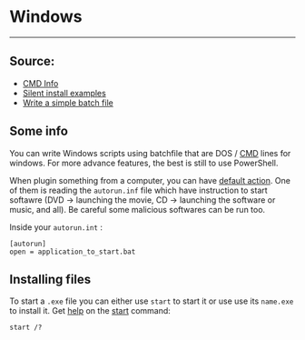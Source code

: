 # Windows
---------

## Source:

- [CMD Info](http://steve-jansen.github.io/guides/windows-batch-scripting/part-1-getting-started.html)
- [Silent install examples](http://help.tracker-software.com/EUM/default.aspx?pageid=silent_installation_pro5)
- [Write a simple batch file](https://www.howtogeek.com/263177/how-to-write-a-batch-script-on-windows/)

## Some info
You can write Windows scripts using batchfile that are DOS / [CMD](https://ss64.com/nt/) lines for windows. For more advance features, the best is still to use PowerShell.

When plugin something from a computer, you can have [default action](https://www.howtogeek.com/howto/windows-vista/disable-autoplay-in-windows-vista/). One of them is reading the `autorun.inf` file which have instruction to start softawre (DVD -> launching the movie, CD -> launching the software or music, and all). Be careful some malicious softwares can be run too.

Inside your `autorun.int` :

	[autorun]
	open = application_to_start.bat
	
## Installing files
To start a `.exe` file you can either use `start` to start it or use use its `name.exe` to install it.
Get [help](https://technet.microsoft.com/en-us/library/cc770297(v=ws.11).aspx) on the [start](https://ss64.com/nt/start.html) command:

    start /?